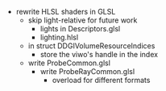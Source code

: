 - rewrite HLSL shaders in GLSL
  - skip light-relative for future work
    - lights in Descriptors.glsl
    - lighting.hlsl
  - in struct DDGIVolumeResourceIndices
    - store the viwo's handle in the index
  - write ProbeCommon.glsl
    - write ProbeRayCommon.glsl
      - overload for different formats